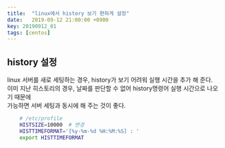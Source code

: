 ```yaml
---
title:  "linux에서 history 보기 편하게 설정"
date:   2019-09-12 21:00:00 +0900
key: 20190912_01
tags: [centos]
---
```


## history 설정

linux 서버를 새로 세팅하는 경우, history가 보기 어려워 실행 시간을 추가 해 준다.  
이미 지난 히스토리의 경우, 날짜를 판단할 수 없어 history명령어 실행 시간으로 나오기 때문에  
가능하면 서버 세팅과 동시에 해 주는 것이 좋다.
```bash
    # /etc/profile
    HISTSIZE=10000  # 변경
    HISTTIMEFORMAT='[%y-%m-%d %H:%M:%S] : '
    export HISTTIMEFORMAT
```
